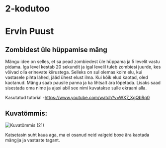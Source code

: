 # 2-kodutoo
# Ervin Puust
## Zombidest üle hüppamise mäng
Mängu idee on selles, et sa pead zombiedest üle hüppama ja 5 levelit vastu pidama. Iga level kestab 20 sekundit ja igal levelil tuleb zombiesi juurde, kes võivad olla erinevate kiirustega. Selleks on sul olemas kolm elu, kui vastasele pihta lähed, jääd ühest elust ilma. Kui kõik elud kaotad, oled kaotanud. Mängu saab pausile panna ja ka lihtsalt ära lõpetada. Lisaks saad sisestada oma nime ja ajaxi abil see nimi kuvatakse sulle ekraani alla.

Kasutatud tutorial -https://www.youtube.com/watch?v=WX7_XgQbRq0

## Kuvatõmmis:



![Kuvatõmmis (21)](https://user-images.githubusercontent.com/90192519/167277838-16a44cdf-2a73-45d4-a715-3243e3594110.png)

Katsetasin suht kaua aga, ma ei osanud neid valgeid boxe ära kaotada mängija ja vastaste tagant.
